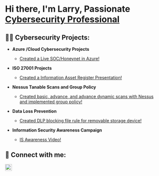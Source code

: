 <h1>Hi there, I'm Larry, Passionate <a href="https://www.linkedin.com/in/larry-wilkes-splunk-engineer/">Cybersecurity Professional</a></h1>

<h2>👨‍💻 Cybersecurity Projects:</h2>

- <b>Azure /Cloud Cybersecurity Projects</b>
    - [Created a Live SOC/Honeynet in Azure!](https://github.com/Larry-Wilkes-CyberCloud/Azure-Cloud-Soc)
  
- <b>ISO 27001 Projects</b>
    - [Created a Information Asset Register Presentation!](https://github.com/Larry-Wilkes-CyberCloud/IAR-Procedure)
    
- <b>Nessus Tanable Scans and Group Policy</b>
   - [Created basic, advance, and advance dynamic scans with Nessus and implemented group policy!](https://github.com/Larry-Wilkes-CyberCloud/Nessus-Scans)

- <b>Data Loss Prevention</b>
  - [Created DLP blocking file rule for removable storage device!](https://github.com/Larry-Wilkes-CyberCloud/Data-Loss-Prevention)

- <b>Information Security Awareness Campaign</b>
  - [IS Awareness Video!](https://github.com/Larry-Wilkes-CyberCloud/Information-Security-Awareness/tree/main)
  
 
  



<h2> 🤳 Connect with me:</h2>


[<img align="left" alt="Larry Wilkes | LinkedIn" width="22px" src="https://cdn.jsdelivr.net/npm/simple-icons@v3/icons/linkedin.svg" />][linkedin]


[linkedin]: https://www.linkedin.com/in/larry-wilkes-splunk-engineer/
<!--
**joshmadakor1/joshmadakor1** is a ✨ _special_ ✨ repository because its `README.md` (this file) appears on your GitHub profile.

Here are some ideas to get you started:

- 🔭 I’m currently working on ...
- 🌱 I’m currently learning ...
- 👯 I’m looking to collaborate on ...
- 🤔 I’m looking for help with ...
- 💬 Ask me about ...
- 📫 How to reach me: ...
- 😄 Pronouns: ...
- ⚡ Fun fact: ...
-->
